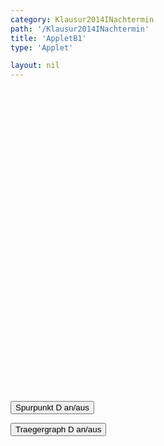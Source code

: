 ```yaml
---
category: Klausur2014INachtermin
path: '/Klausur2014INachtermin'
title: 'AppletB1'
type: 'Applet'

layout: nil
---
```

<link type="text/css" href="https://cdnjs.cloudflare.com/ajax/libs/jsxgraph/0.99.6/jsxgraph.css"><link rel="stylesheet" type="text/css" href="//cdnjs.cloudflare.com/ajax/libs/jsxgraph/0.99.7/jsxgraph.css" />
<div id="64ed75be-d2d2-4cb9-bd47-c719b651db76" class="jxgbox" style="width:500px; height:500px">
<script type="text/javascript">

	const board_b1 = JXG.JSXGraph.initBoard('64ed75be-d2d2-4cb9-bd47-c719b651db76', {
    							boundingbox: [-9, 13, 7, -3],
                  axis: true
              });
			  var tracestate_b1=false; 
var gs	= false;		  
var phi_b1 = board_b1.create('slider',[[-8.5,11], [-0.5,11], [90,130,257.4]], {name:'&phi;', label:{size:5, fontsize:15}}) ;    
var A_b1 = board_b1.create('point', [0,0], {color:'red', fixed:true, name:'A', size:2, label:{fontsize:15}});
var B_b1 = board_b1.create('point', [4,-2], {color:'red', fixed:true, name:'B', size:2, label:{fontsize:15}});
var C_b1 = board_b1.create('point', [5,1], {color:'red', fixed:true, name:'C', size:2, label:{fontsize:15}});
var D_b1 = board_b1.create('point', [function(){return 6*Math.sin(phi_b1.Value()/180*Math.PI)-1;}, function(){return 9*Math.cos(phi_b1.Value()/180*Math.PI)*Math.cos(phi_b1.Value()/180*Math.PI)+3;}], {name:'D', fixed:true, color:'green', trace:function(){return tracestate_b1;}, size:2, label:{fontsize:15}});
board_b1.create('polygon', [A_b1,B_b1,C_b1,D_b1]);
var ADC = board_b1.create('angle', [A_b1,D_b1,C_b1], {orthotype:'sectordot', radius:1, label:{fontsize:15}})
var NR_T = board_b1.create('text', [-8, 12, '2014 NT 1 B1'], {fontsize:18})
var alpha_T = board_b1.create('text', [-8,2, function(){return '&alpha; = ' + JXG.toFixed(ADC.Value()/Math.PI * 180,2)+ '°';}], {fontsize:18});
var area_T = board_b1.create('text', [-8,1, function() {return'A(' + JXG.toFixed(phi_b1.Value(),2) + '°) = ' + JXG.toFixed(-22.5*Math.sin(phi_b1.Value()*Math.PI/180)*Math.sin(phi_b1.Value()*Math.PI/180)-3*Math.sin(phi_b1.Value()/180*Math.PI)+37.5,2);}], {fontsize:18});

board_b1.create('segment', [A_b1,D_b1], {color:'green'});
board_b1.create('segment', [C_b1,D_b1], {color:'green'});
board_b1.create('functiongraph', [x => -0.25 * x * x -0.5 * x + 11.75], {visible:function(){return gs;}, name:'p', withLabel:function(){return gs;}, label:{fontsize:15}})


function changestate() {
if(tracestate){
D_b1.clearTrace();
tracestate_b1=false;
}else{
tracestate_b1=true;
}
}

function changestate2() {
if(gs){
gs=false;
}else{
gs=true;
}
}


  </script>
  </div>
<form><input type='button' value="Spurpunkt D an/aus" onClick="changestate();"></form>
<form><input type='button' value="Traegergraph D an/aus" onClick="changestate2();"></form>